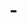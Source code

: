 # -
<object src="https://raw.githubusercontent.com/nps6-uwf/MethodsOfPolynomialInterpolation/c72b5020d311047bcaa47e503ad5a494f3233b4c/Paper/Methods%20of%20Polynomial%20Interpolation.pdf" height="100%" width="100%"></object>

